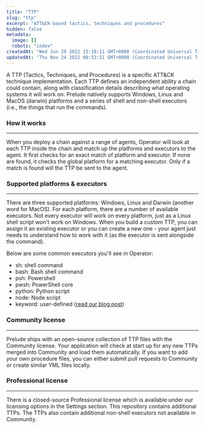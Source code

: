 ```yaml
---
title: "TTP"
slug: "ttp"
excerpt: "ATT&CK-based tactics, techniques and procedures"
hidden: false
metadata: 
  image: []
  robots: "index"
createdAt: "Wed Jun 29 2022 15:18:11 GMT+0000 (Coordinated Universal Time)"
updatedAt: "Thu Nov 24 2022 00:53:51 GMT+0000 (Coordinated Universal Time)"
---
```

A TTP (Tactics, Techniques, and Procedures) is a specific ATT&CK technique implementation. Each TTP defines an independent ability a chain could contain, along with classification details describing what operating systems it will work on. Prelude natively supports Windows, Linux and MacOS (darwin) platforms and a series of shell and non-shell executors (i.e., the things that run the commands).

### How it works

***

When you deploy a chain against a range of agents, Operator will look at each TTP inside the chain and match up the platforms and executors to the agent. It first checks for an exact match of platform and executor. If none are found, it checks the global platform for a matching executor. Only if a match is found will the TTP be sent to the agent.

### Supported platforms & executors

***

There are three supported platforms: Windows, Linux and Darwin (another word for MacOS). For each platform, there are a number of available executors. Not every executor will work on every platform, just as a Linux shell script won't work on Windows. When you build a custom TTP, you can assign it an existing executor or you can create a new one - your agent just needs to understand how to work with it (as the executor is sent alongside the command).

Below are some common executors you'll see in Operator:

- sh: shell command
- bash: Bash shell command
- psh: Powershell
- pwsh: PowerShell core
- python: Python script
- node: Node script
- keyword: user-defined ([read our blog post](https://feed.prelude.org/p/keywords-to-the-kingdom-simple-modular))

### Community license

***

Prelude ships with an open-source collection of TTP files with the Community license. Your application will check at start up for any new TTPs merged into Community and load them automatically. If you want to add your own procedure files, you can either submit pull requests to Community or create similar YML files locally.

### Professional license

***

There is a closed-source Professional license which is available under our licensing options in the Settings section. This repository contains additional TTPs. The TTPs also contain additional non-shell executors not available in Community.
